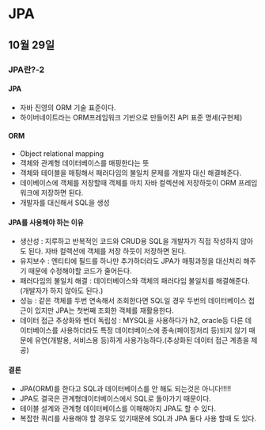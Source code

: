 # JPA

## 10월 29일

### JPA란?-2

#### JPA
* 자바 진영의 ORM 기술 표준이다.
* 하이버네이트라는 ORM프레임워크 기반으로 만들어진 API 표준 명세(구현체)

#### ORM
* Object relational mapping
* 객체와 관계형 데이터베이스를 매핑한다는 뜻
* 객체와 테이블을 매핑해서 패러다임의 불일치 문제를 개발자 대신 해결해준다.
* 데이베이스에 객체를 저장할때 객체를 마치 자바 컬렉션에 저장하듯이 ORM 프레임워크에 저장하면 된다.
* 개발자를 대신해서 SQL을 생성

#### JPA를 사용해야 하는 이유
* 생산성 : 지루하고 반복적인 코드와 CRUD용 SQL을 개발자가 직접 작성하지 않아도 된다. 자바 컬렉션에 객체를 저장 하듯이 저장하면 된다.
* 유지보수 : 엔티티에 필드를 하나만 추가하더라도 JPA가 매핑과정을 대신처리 해주기 때문에 수정해야할 코드가 줄어든다.
* 패러다임의 불일치 해결 : 데이터베이스와 객체의 패러다임 불일치를 해결해준다.(개발자가 하지 않아도 된다.)
* 성능 : 같은 객체를 두번 연속해서 조회한다면 SQL일 경우 두번의 데이터베이스 접근이 있지만 JPA는 첫번째 조회한 객체를 재활용한다.
* 데이터 접근 추상화와 벤더 독립성 : MYSQL을 사용하다가 h2, oracle등 다른 데이터베이스를 사용하더라도 특정 데이터베이스에 종속(페이징처리 등)되지 않기 때문에 유연(개발용, 서비스용 등)하게 사용가능하다.(추상화된 데이터 접근 계층을 제공)

#### 결론
* JPA(ORM)를 한다고 SQL과 데이터베이스를 안 해도 되는것은 아니다!!!!!
* JPA도 결국은 관계형데이터베이스에서 SQL로  돌아가기 때문이다.
* 테이블 설계와 관계형 데이터베이스를 이해해야지 JPA도 할 수 있다.
* 복잡한 쿼리를 사용해야 할 경우도 있기때문에 SQL과 JPA 둘다 사용 할때 도 있다.